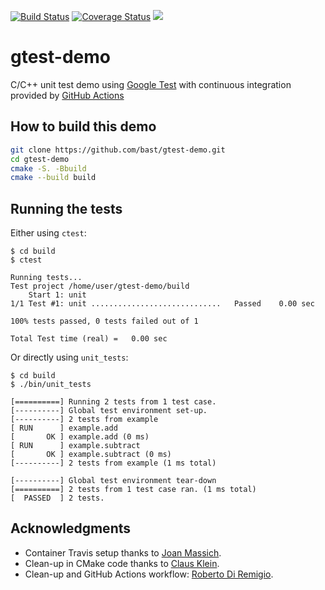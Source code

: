 [![Build Status](https://github.com/AlessandroScrem/ci-demo/actions/workflows/test.yml/badge.svg)](https://github.com/AlessandroScrem/ci-demo/actions/workflows/test.yml)
[![Coverage Status](https://coveralls.io/repos/github/AlessandroScrem/ci-demo/badge.svg?branch=main)](https://coveralls.io/github/AlessandroScrem/ci-demo?branch=main)
[![](http://github-actions.40ants.com/AlessandroScrem/ci-demo/matrix.svg)](https://github.com/AlessandroScrem/ci-demo/)


# gtest-demo

C/C++ unit test demo using [Google Test](https://code.google.com/p/googletest)
with continuous integration provided by [GitHub
Actions](https://docs.github.com/en/actions) 


## How to build this demo

```bash
git clone https://github.com/bast/gtest-demo.git
cd gtest-demo
cmake -S. -Bbuild 
cmake --build build
```


## Running the tests

Either using `ctest`:
```
$ cd build
$ ctest

Running tests...
Test project /home/user/gtest-demo/build
    Start 1: unit
1/1 Test #1: unit .............................   Passed    0.00 sec

100% tests passed, 0 tests failed out of 1

Total Test time (real) =   0.00 sec
```

Or directly using `unit_tests`:
```
$ cd build 
$ ./bin/unit_tests

[==========] Running 2 tests from 1 test case.
[----------] Global test environment set-up.
[----------] 2 tests from example
[ RUN      ] example.add
[       OK ] example.add (0 ms)
[ RUN      ] example.subtract
[       OK ] example.subtract (0 ms)
[----------] 2 tests from example (1 ms total)

[----------] Global test environment tear-down
[==========] 2 tests from 1 test case ran. (1 ms total)
[  PASSED  ] 2 tests.

```


## Acknowledgments

- Container Travis setup thanks to [Joan Massich](https://github.com/massich).
- Clean-up in CMake code thanks to [Claus Klein](https://github.com/ClausKlein).
- Clean-up and GitHub Actions workflow: [Roberto Di Remigio](https://github.com/robertodr).
